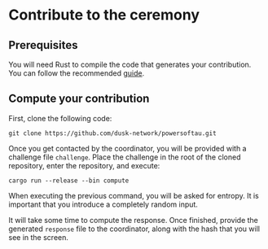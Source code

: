 
# Contribute to the ceremony

## Prerequisites

You will need Rust to compile the code that generates your contribution. You can follow the recommended [guide](https://www.rust-lang.org/tools/install).

## Compute your contribution

First, clone the following code:

```
git clone https://github.com/dusk-network/powersoftau.git
```

Once you get contacted by the coordinator, you will be provided with a challenge file `challenge`. Place the challenge in the root of the cloned repository, enter the repository, and execute:

```
cargo run --release --bin compute
```

When executing the previous command, you will be asked for entropy. It is important that you introduce a completely random input. 

It will take some time to compute the response. Once finished, provide the generated `response` file to the coordinator, along with the hash that you will see in the screen.
